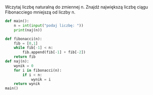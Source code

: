 Wczytaj liczbę naturalną do zmiennej n. Znajdź największą liczbę ciągu Fibonacciego mniejszą od liczby n.
```python
def main():
    n = int(input("podaj liczbę: "))
    print(naj(n))

def fibonacci(n):
    fib = [0,1]
    while fib[-1] < n:
        fib.append(fib[-1] + fib[-2])
    return fib
def naj(n):
    wynik = 0
    for i in fibonacci(n):
        if i < n:
            wynik = i
    return wynik
main()
```
